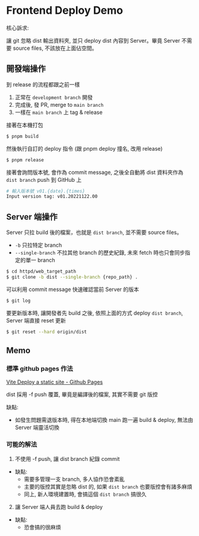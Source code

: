 # Frontend Deploy Demo

核心訴求:

讓 git 忽略 dist 輸出資料夾, 並只 deploy dist 內容到 Server。畢竟 Server 不需要 source files, 不該放在上面佔空間。

## 開發端操作

到 release 的流程都跟之前一樣
1. 正常在 `development branch` 開發
1. 完成後, 發 PR, merge to `main branch`
1. 一樣在 `main branch` 上 tag & release

接著在本機打包

```bash
$ pnpm build
```

然後執行自訂的 deploy 指令 (跟 pnpm deploy 撞名, 改用 release)

```bash
$ pnpm release
```

接著會詢問版本號, 會作為 commit message, 之後全自動將 dist 資料夾作為 `dist branch` push 到 GitHub 上

```bash
# 輸入版本號 v01.{date}.{times}
Input version tag: v01.20221122.00
```

## Server 端操作

Server 只拉 build 後的檔案，也就是 `dist branch`, 並不需要 source files。
- `-b` 只拉特定 branch
- `--single-branch` 不拉其他 branch 的歷史紀錄, 未來 fetch 時也只會同步指定的單一 branch

```bash
$ cd httpd/web_target_path
$ git clone -b dist --single-branch {repo_path} .
```

可以利用 commit message 快速確認當前 Server 的版本

```bash
$ git log
```

要更新版本時, 讓開發者先 build 之後, 依照上面的方式 deploy `dist branch`, Server 端直接 reset 更新

```bash
$ git reset --hard origin/dist
```

## Memo

### 標準 github pages 作法

[Vite Deploy a static site - Github Pages](https://vitejs.dev/guide/static-deploy.html#github-pages)

dist 採用 -f push 覆蓋, 畢竟是編譯後的檔案, 其實不需要 git 版控

缺點:
- 如發生問題需退版本時, 得在本地端切換 main 跑一遍 build & deploy, 無法由 Server 端靈活切換

### 可能的解法

1. 不使用 -f push, 讓 dist branch 紀錄 commit
  - 缺點:
    - 需要多管理一支 branch, 多人協作恐會紊亂
    - 主要的版控其實是忽略 dist 的, 如果 `dist branch` 也要版控會有諸多麻煩
    - 同上, 新人環境建置時, 會搞這個 `dist branch` 搞很久
2. 讓 Server 端人員去跑 build & deploy
  - 缺點:
    - 恐會搞的很麻煩
